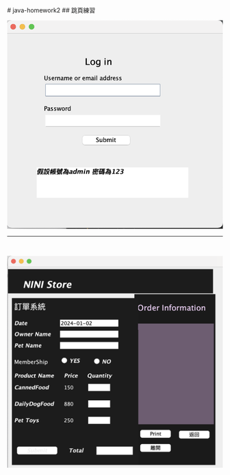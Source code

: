 <background color=pink> 
# java-homework2
## 跳頁練習

![page1](image/1.png) 
<HR>
<BR>

![page2](image/2.png)


